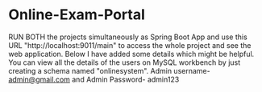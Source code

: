 # Online-Exam-Portal

RUN BOTH the projects simultaneously as Spring Boot App and use this URL "http://localhost:9011/main" to access the whole project and see the web application. Below I have added some details which might be helpful. You can view all the details of the users on MySQL workbench by just creating a schema named "onlinesystem". Admin username- admin@gmail.com and Admin Password- admin123

